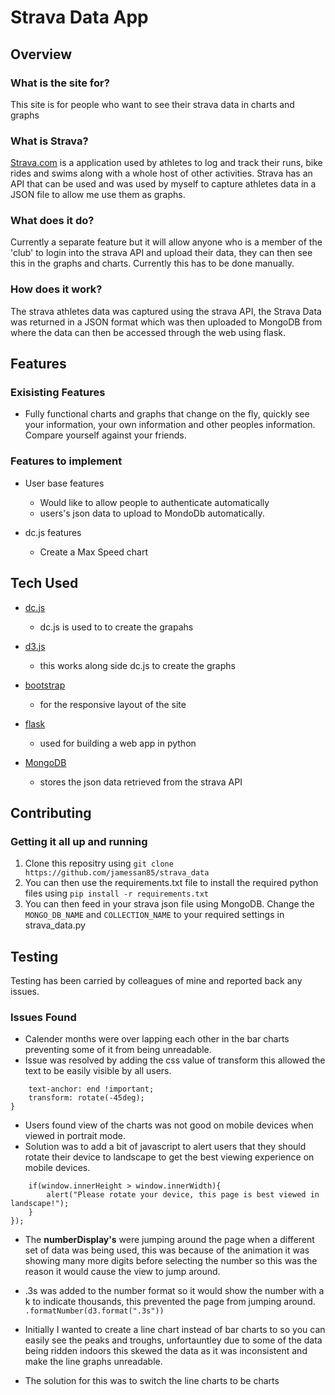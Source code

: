 # Strava Data App

## Overview

### What is the site for?

This site is for people who want to see their strava data in charts and graphs

### What is Strava?

[Strava.com](https://www.strava.com) is a application used by athletes to log and track their runs, bike rides and swims along with a whole host of other activities. Strava has an API that can be used and was used by myself to capture athletes data in a JSON file to allow me use them as graphs.

### What does it do?

Currently a separate feature but it will allow anyone who is a member of the 'club' to login into the strava API and upload their data, they can then see this in the graphs and charts. Currently this has to be done manually.

### How does it work?

The strava athletes data was captured using the strava API, the Strava Data was returned in a JSON format which was then uploaded to MongoDB from where the data can then be accessed through the web using flask.

## Features

### Exisisting Features
- Fully functional charts and graphs that change on the fly, quickly see your information, your own information and other peoples information. Compare yourself against your friends.

### Features to implement
- User base features
	- Would like to allow people to authenticate automatically
	- users's json data to upload to MondoDb automatically.

- dc.js features
	- Create a Max Speed chart	 

## Tech Used
- [dc.js](https://dc-js.github.io/dc.js/)
	- dc.js is used to to create the grapahs

- [d3.js](https://d3js.org/)
	- this works along side dc.js to create the graphs

- [bootstrap](http://getbootstrap.com/)
	- for the responsive layout of the site

- [flask](http://flask.pocoo.org)
	- used for building a web app in python

- [MongoDB](https://www.mongodb.com/)
	- stores the json data retrieved from the strava API

## Contributing

### Getting it all up and running
1. Clone this repositry using ```git clone https://github.com/jamessan85/strava_data```
2. You can then use the requirements.txt file to install the required python files using ```pip install -r requirements.txt```
3. You can then feed in your strava json file using MongoDB. Change the ```MONGO_DB_NAME``` and ```COLLECTION_NAME``` to your required settings in strava_data.py


## Testing
Testing has been carried by colleagues of mine and reported back any issues.  

### Issues Found
- Calender months were over lapping each other in the bar charts preventing some of it from being unreadable.
- Issue was resolved by adding the css value of transform this allowed the text to be easily visible by all users. 
```#chart-line-distance .x.axis text {
    text-anchor: end !important;
    transform: rotate(-45deg);
}
``` 

- Users found view of the charts was not good on mobile devices when viewed in portrait mode.
- Solution was to add a bit of javascript to alert users that they should rotate their device to landscape to get the best viewing experience on mobile devices.
```$( document ).ready(function () {
    if(window.innerHeight > window.innerWidth){
        alert("Please rotate your device, this page is best viewed in landscape!");
    }
});   
```

- The <b>numberDisplay's</b>  were jumping around the page when a different set of data was being used, this was because of the animation it was showing many more digits before selecting the number so this was the reason it would cause the view to jump around.
- .3s was added to the number format so it would show the number with a k to indicate thousands, this prevented the page from jumping around.
```.formatNumber(d3.format(".3s"))```


- Initially I wanted to create a line chart instead of bar charts to so you can easily see the peaks and troughs, unfortauntley due to some of the data being ridden indoors this skewed the data as it was inconsistent and make the line graphs unreadable. 
- The solution for this was to switch the line charts to be charts


